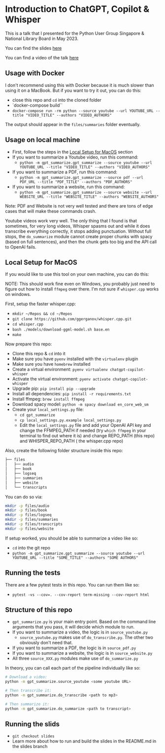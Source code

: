 # Introduction to ChatGPT, Copilot & Whisper

This is a talk that I presented for the Python User Group Singapore & National
Library Board in May 2023.

You can find the slides [here](https://mbrochh.github.io/whisper-youtube-transcribe/1)

You can find a video of the talk [here](https://www.youtube.com/watch?v=t5eVAtavoQ8)

## Usage with Docker

I don't recommend using this with Docker because it is much slower than using
it on a MacBook. But if you want to try it out, you can do this:

* close this repo and `cd` into the cloned folder
* `docker-compose build``
* `docker-compose run -rm python --source youtube --url YOUTUBE_URL --title "VIDEO_TITLE" --authors "VIDEO_AUTHORS"`

The output should appear in the `files/summaries` folder eventually.

## Usage on local machine

* First, follow the steps in the [Local Setup for MacOS](#local-setup-for-macos) section
* If you want to summarize a Youtube video, run this command:
  * `python -m gpt_summarize.gpt_summarize --source youtube --url YOUTUBE_URL --title "VIDEO_TITLE" --authors "VIDEO_AUTHORS"`
* If you want to summarize a PDF, run this command:
  * `python -m gpt_summarize.gpt_summarize --source pdf --url PDF_URL --title "PDF_TITLE" --authors "PDF_AUTHORS"` 
* If you want to summarize a website, run this command:
  * `python -m gpt_summarize.gpt_summarize --source website --url WEBSITE_URL --title "WEBSITE_TITLE" --authors "WEBSITE_AUTHORS"`

Note: PDF and Website is not very well tested and there are tons of edge cases
that will make these commands crash.

Youtube videos work very well. The only thing that I found is that sometimes,
for very long videos, Whisper spasms out and while it does transcribe everything
correctly, it stops adding punctuation. Without full stops, the `do_summarize`
module cannot create proper chunks with spacy (based on full sentences), and
then the chunk gets too big and the API call to OpenAI fails.

## Local Setup for MacOS

If you would like to use this tool on your own machine, you can do this:

NOTE: This should work fine even on Windows, you probably just need to 
figure out how to install `ffmpeg` over there. I'm not sure if `whisper.cpp`
works on windows.

First, setup the faster whisper.cpp:

* `mkdir ~/Repos && cd ~/Repos`
* `git clone https://github.com/ggerganov/whisper.cpp.git`
* `cd whisper.cpp`
* `bash ./models/download-ggml-model.sh base.en`
* `make`

Now prepare this repo:

* Clone this repo & `cd` into it
* Make sure you have `pyenv` installed with the `virtualenv` plugin
* Make sure you have `homebrew` installed
* Create a virtual environment: `pyenv virtualenv chatgpt-copilot-whisper`
* Activate the virtual environment: `pyenv activate chatgpt-copilot-whisper`
* Upgrade pip: `pip install pip --upgrade`
* Install all dependencies: `pip install -r requirements.txt`
* Install ffmpeg: `brew install ffmpeg`
* Download spacy model: `python -m spacy download en_core_web_sm`
* Create your `local_settings.py` file:
  * `cd gpt_summarize`
  * `cp local_settings.py.example local_settings.py`
  * Edit the `local_settings.py` file and add your OpenAI API key and change
    the FFMPEG_PATH if needed (try `which ffmpeg` in your terminal to find out 
    where it is) and change REPO_PATH (this repo) and WHISPER_REPO_PATH (
      the whisper.cpp repo)

Also, create the following folder structure inside this repo:

```bash
├── files
│   ├── audio
│   ├── book
│   ├── logseq
│   ├── summaries
│   ├── website
│   └── transcripts
```

You can do so via:

```bash
mkdir -p files/audio
mkdir -p files/book
mkdir -p files/logseq
mkdir -p files/summaries
mkdir -p files/transcripts
mkdir -p files/website
```

If setup worked, you should be able to summarize a video like so:

* `cd` into the git repo
* `python -m gpt_summarize.gpt_summarize --source youtube --url YOUTUBE_URL --title "SOME_TITLE" --authors "SOME AUTHORS"`

## Running the tests

There are a few pytest tests in this repo. You can run them like so:

* `pytest -vs --cov=. --cov-report term-missing --cov-report html`

## Structure of this repo

* `gpt_summarize.py` is your main entry point. Based on the command line
  arguments that you pass, it will decide which module to run.
* If you want to summarize a video, the logic is in `source_youtube.py`
  * `source_youtube.py` makes use of `do_transcribe.py`. The other two
    obviously don't need that.
* If you want to summarize a PDF, the logic is in `source_pdf.py`
* If you want to summarize a website, the logic is in `source_website.py`
* All three `source_XXX.py` modules make use of `do_summarize.py`

In theory, you can call each part of the pipeline individually like so:

```bash
# Download a video:
python -m gpt_summarize.source_youtube <some youtube URL>

# Then transcribe it:
python -m gpt_summarize.do_transcribe <path to mp3>

# Then summarize it:
python -m gpt_summarize.do_summarize <path to transcript>
```

## Running the slids

* `git checkout slides`
* Learn more about how to run and build the slides in the README.md in the slides branch